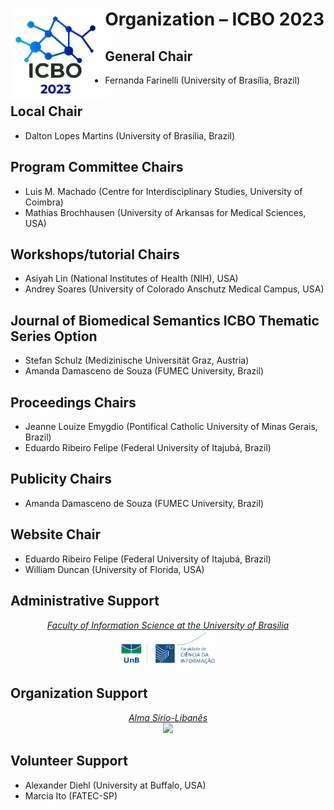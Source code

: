 <!-- # Organization – ICBO 2023 <img align="right" src="./images/icbo2023_logo.png" width="30%" /> -->
# <img align="left" src="./images/icbo2023_logo.jpg" width="30%" /> Organization – ICBO 2023

## General Chair
* Fernanda Farinelli (University of Brasília, Brazil)

## Local Chair
* Dalton Lopes Martins (University of Brasilia, Brazil)

## Program Committee Chairs
* Luis M. Machado (Centre for Interdisciplinary Studies, University of Coimbra) 
* Mathias Brochhausen (University of Arkansas for Medical Sciences, USA) 

## Workshops/tutorial Chairs
* Asiyah Lin (National Institutes of Health (NIH), USA)
* Andrey Soares (University of Colorado Anschutz Medical Campus, USA)

## Journal of Biomedical Semantics ICBO Thematic Series Option
* Stefan Schulz (Medizinische Universität Graz, Austria)
* Amanda Damasceno de Souza (FUMEC University, Brazil)

## Proceedings Chairs  
* Jeanne Louize Emygdio (Pontifical Catholic University of Minas Gerais, Brazil)
* Eduardo Ribeiro Felipe (Federal University of Itajubá, Brazil)

## Publicity Chairs 
* Amanda Damasceno de Souza (FUMEC University, Brazil)  

## Website Chair 
* Eduardo Ribeiro Felipe (Federal University of Itajubá, Brazil)
* William Duncan (University of Florida, USA)

<!-- ## Sponsor organizations
* TBD -->

## Administrative Support
<!-- * [*Faculty of Information Science at the University of Brasilia*](http://www.fci.unb.br/)<br> -->
<!-- ![UnB](./images/unb_fci_extenso_logo.png) -->
<p align="center">
  <a href="http://www.fci.unb.br/"><i>Faculty of Information Science at the University of Brasilia</i></a><br>
  <img src="./images/unb_fci_extenso_logo.png" width="30%" />
</p>

## Organization Support
<p align="center">
  <a href="https://alma.hsl.org.br//"><i>Alma Sírio-Libanês</i></a><br>
  <img src="./images/alma_hsl_logo.png" width="30%" />
</p>

## Volunteer Support
* Alexander Diehl (University at Buffalo, USA)
* Marcia Ito (FATEC-SP) 

